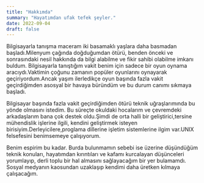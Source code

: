 ```yaml
---
title: "Hakkımda"
summary: "Hayatımdan ufak tefek şeyler."
date: 2022-09-04
draft: false
---
```


Bilgisayarla tanışma maceram iki basamaklı yaşlara daha basmadan başladı.Milenyum çağında doğduğumdan ötürü, benden önceki ve sonrasındaki nesil hakkında da bilgi alabilme ve fikir sahibi olabilme imkanı buldum. Bilgisayarla tanıştığım vakit benim için sadece bir oyun oynama aracıydı.Vaktimin çoğunu zamanın popüler oyunlarını oynayarak geçiriyordum.Ancak yaşım ilerledikçe oyun başında fazla vakit geçirdiğimden asosyal bir havaya büründüm ve bu durum canımı sıkmaya başladı.

Bilgisayar başında fazla vakit geçirdiğimden ötürü teknik uğraşlarımında bu yönde olmasını istedim. Bu süreçte okuldaki hocalarım ve çevremdeki arkadaşlarım bana çok destek oldu.Şimdi de orta halli bir geliştirici,tersine mühendislik işlerine ilgili, kendini geliştirmek isteyen birisiyim.Derleyicilere,proglama dillerine işletim sistemlerine ilgim var.UNIX felsefesini benimsemeye çalışıyorum.

Benim espirim bu kadar. Burda bulunmamın sebebi ise üzerine düşündüğüm teknik konuları, hayatımdan kırıntıları ve kafamı kurcalayan düşünceleri yorumlayıp, derli toplu bir hal almasını sağlayacağım bir yer bulamamdı. Sosyal medyanın kaosundan uzaklaşıp kendimi daha üretken kılmaya çalışacağım.
